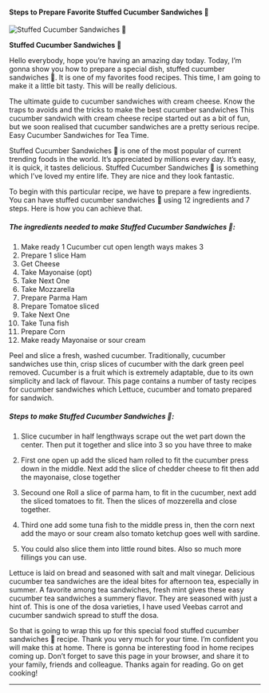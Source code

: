             

#### Steps to Prepare Favorite Stuffed Cucumber Sandwiches 🤗

![Stuffed Cucumber Sandwiches 🤗](https://img-global.cpcdn.com/recipes/c09ce2268ee321ac/751x532cq70/stuffed-cucumber-sandwiches-%f0%9f%a4%97-recipe-main-photo.jpg)

**Stuffed Cucumber Sandwiches 🤗**

Hello everybody, hope you’re having an amazing day today. Today, I’m gonna show you how to prepare a special dish, stuffed cucumber sandwiches 🤗. It is one of my favorites food recipes. This time, I am going to make it a little bit tasty. This will be really delicious.

The ultimate guide to cucumber sandwiches with cream cheese. Know the traps to avoids and the tricks to make the best cucumber sandwiches This cucumber sandwich with cream cheese recipe started out as a bit of fun, but we soon realised that cucumber sandwiches are a pretty serious recipe. Easy Cucumber Sandwiches for Tea Time.

Stuffed Cucumber Sandwiches 🤗 is one of the most popular of current trending foods in the world. It’s appreciated by millions every day. It’s easy, it is quick, it tastes delicious. Stuffed Cucumber Sandwiches 🤗 is something which I’ve loved my entire life. They are nice and they look fantastic.

To begin with this particular recipe, we have to prepare a few ingredients. You can have stuffed cucumber sandwiches 🤗 using 12 ingredients and 7 steps. Here is how you can achieve that.

##### The ingredients needed to make Stuffed Cucumber Sandwiches 🤗:

1.  Make ready 1 Cucumber cut open length ways makes 3
2.  Prepare 1 slice Ham
3.  Get Cheese
4.  Take Mayonaise (opt)
5.  Take Next One
6.  Take Mozzarella
7.  Prepare Parma Ham
8.  Prepare Tomatoe sliced
9.  Take Next One
10.  Take Tuna fish
11.  Prepare Corn
12.  Make ready Mayonaise or sour cream

Peel and slice a fresh, washed cucumber. Traditionally, cucumber sandwiches use thin, crisp slices of cucumber with the dark green peel removed. Cucumber is a fruit which is extremely adaptable, due to its own simplicity and lack of flavour. This page contains a number of tasty recipes for cucumber sandwiches which Lettuce, cucumber and tomato prepared for sandwich.

##### Steps to make Stuffed Cucumber Sandwiches 🤗:

1.  Slice cucumber in half lengthways scrape out the wet part down the center. Then put it together and slice into 3 so you have three to make
2.  First one open up add the sliced ham rolled to fit the cucumber press down in the middle. Next add the slice of chedder cheese to fit then add the mayonaise, close together

4.  Secound one Roll a slice of parma ham, to fit in the cucumber, next add the sliced tomatoes to fit. Then the slices of mozzerella and close together.

6.  Third one add some tuna fish to the middle press in, then the corn next add the mayo or sour cream also tomato ketchup goes well with sardine.
7.  You could also slice them into little round bites. Also so much more fillings you can use.

Lettuce is laid on bread and seasoned with salt and malt vinegar. Delicious cucumber tea sandwiches are the ideal bites for afternoon tea, especially in summer. A favorite among tea sandwiches, fresh mint gives these easy cucumber tea sandwiches a summery flavor. They are seasoned with just a hint of. This is one of the dosa varieties, I have used Veebas carrot and cucumber sandwich spread to stuff the dosa.

So that is going to wrap this up for this special food stuffed cucumber sandwiches 🤗 recipe. Thank you very much for your time. I’m confident you will make this at home. There is gonna be interesting food in home recipes coming up. Don’t forget to save this page in your browser, and share it to your family, friends and colleague. Thanks again for reading. Go on get cooking!

* * *
